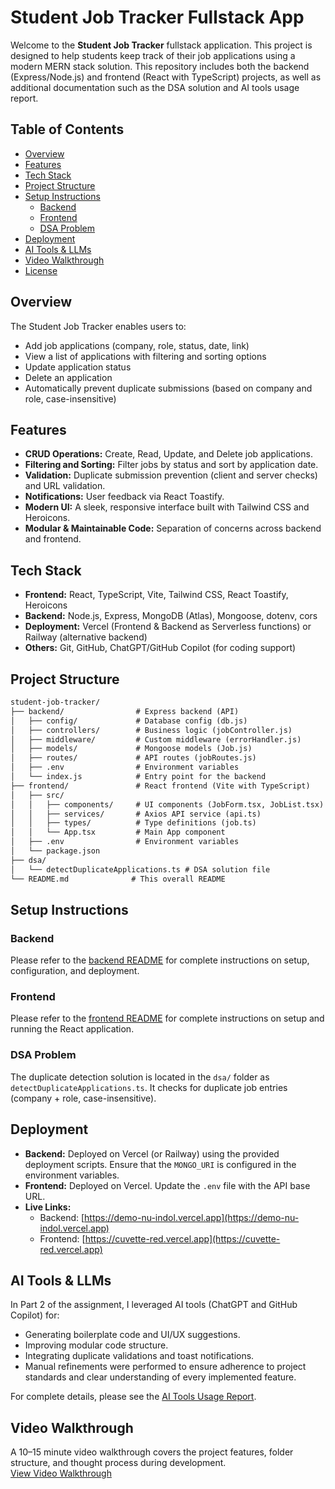 # Student Job Tracker Fullstack App

Welcome to the **Student Job Tracker** fullstack application. This project is designed to help students keep track of their job applications using a modern MERN stack solution. This repository includes both the backend (Express/Node.js) and frontend (React with TypeScript) projects, as well as additional documentation such as the DSA solution and AI tools usage report.

## Table of Contents

- [Overview](#overview)
- [Features](#features)
- [Tech Stack](#tech-stack)
- [Project Structure](#project-structure)
- [Setup Instructions](#setup-instructions)
  - [Backend](#backend)
  - [Frontend](#frontend)
  - [DSA Problem](#dsa-problem)
- [Deployment](#deployment)
- [AI Tools & LLMs](#ai-tools--llms)
- [Video Walkthrough](#video-walkthrough)
- [License](#license)

## Overview

The Student Job Tracker enables users to:

- Add job applications (company, role, status, date, link)
- View a list of applications with filtering and sorting options
- Update application status
- Delete an application
- Automatically prevent duplicate submissions (based on company and role, case-insensitive)

## Features

- **CRUD Operations:** Create, Read, Update, and Delete job applications.
- **Filtering and Sorting:** Filter jobs by status and sort by application date.
- **Validation:** Duplicate submission prevention (client and server checks) and URL validation.
- **Notifications:** User feedback via React Toastify.
- **Modern UI:** A sleek, responsive interface built with Tailwind CSS and Heroicons.
- **Modular & Maintainable Code:** Separation of concerns across backend and frontend.

## Tech Stack

- **Frontend:** React, TypeScript, Vite, Tailwind CSS, React Toastify, Heroicons
- **Backend:** Node.js, Express, MongoDB (Atlas), Mongoose, dotenv, cors
- **Deployment:** Vercel (Frontend & Backend as Serverless functions) or Railway (alternative backend)
- **Others:** Git, GitHub, ChatGPT/GitHub Copilot (for coding support)

## Project Structure

```markdown
student-job-tracker/
├── backend/                # Express backend (API)
│   ├── config/             # Database config (db.js)
│   ├── controllers/        # Business logic (jobController.js)
│   ├── middleware/         # Custom middleware (errorHandler.js)
│   ├── models/             # Mongoose models (Job.js)
│   ├── routes/             # API routes (jobRoutes.js)
│   ├── .env                # Environment variables
│   └── index.js            # Entry point for the backend
├── frontend/               # React frontend (Vite with TypeScript)
│   ├── src/
│   │   ├── components/     # UI components (JobForm.tsx, JobList.tsx)
│   │   ├── services/       # Axios API service (api.ts)
│   │   ├── types/          # Type definitions (job.ts)
│   │   └── App.tsx         # Main App component
│   ├── .env                # Environment variables
│   └── package.json
├── dsa/
│   └── detectDuplicateApplications.ts # DSA solution file
└── README.md              # This overall README
```

## Setup Instructions

### Backend

Please refer to the [backend README](./backend/README-backend.md) for complete instructions on setup, configuration, and deployment.

### Frontend

Please refer to the [frontend README](./frontend/README-frontend.md) for complete instructions on setup and running the React application.

### DSA Problem

The duplicate detection solution is located in the `dsa/` folder as `detectDuplicateApplications.ts`.
It checks for duplicate job entries (company + role, case-insensitive).

## Deployment

- **Backend:** Deployed on Vercel (or Railway) using the provided deployment scripts. Ensure that the `MONGO_URI` is configured in the environment variables.
- **Frontend:** Deployed on Vercel. Update the `.env` file with the API base URL.
- **Live Links:**
  - Backend: [https://demo-nu-indol.vercel.app](https://demo-nu-indol.vercel.app)
  - Frontend: [https://cuvette-red.vercel.app](https://cuvette-red.vercel.app)

## AI Tools & LLMs

In Part 2 of the assignment, I leveraged AI tools (ChatGPT and GitHub Copilot) for:

- Generating boilerplate code and UI/UX suggestions.
- Improving modular code structure.
- Integrating duplicate validations and toast notifications.
- Manual refinements were performed to ensure adherence to project standards and clear understanding of every implemented feature.

For complete details, please see the [AI Tools Usage Report](./AI-Tools-Usage.md).

## Video Walkthrough

A 10–15 minute video walkthrough covers the project features, folder structure, and thought process during development.  
[View Video Walkthrough](https://yourvideolink.com)
